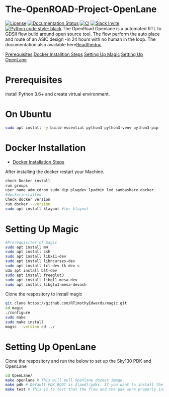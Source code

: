 # The-OpenROAD-Project-OpenLane
[![License](https://img.shields.io/badge/License-Apache%202.0-blue.svg)](https://opensource.org/licenses/Apache-2.0) [![Documentation Status](https://readthedocs.org/projects/openlane/badge/?version=latest)](https://openlane.readthedocs.io/) [![CI](https://github.com/The-OpenROAD-Project/OpenLane/workflows/CI/badge.svg?branch=master)](#) [![Slack Invite](https://img.shields.io/badge/Community-Skywater%20PDK%20Slack-ff69b4?logo=slack)](https://invite.skywater.tools) [![Python code style: black](https://img.shields.io/badge/python%20code%20style-black-000000.svg)](https://github.com/psf/black)
The OpenRoad Openlane is a automated RTL to GDSII flow build around open source tool. The flow perform the auto place and route of an ASIC design -in 24 hours with no human in the loop.
The documentation also available here[Readthedoc](https://the-openroad-project-openlane.readthedocs.io/en/latest/)

[Prerequisites](#prerequisites)
[Docker Installtion Steps](#docker_Installation)
[Setting Up Magic](#setting-up-Magic)
[Setting Up OpenLane](#setting-up-OpenLane)

# Prerequisites

install Python 3.6+ and create virtual environment.
# On Ubuntu
```bash 
sudo apt install -y build-essential python3 python3-venv python3-pip
```
# Docker Installation
- [Docker Installation Steps](https://docs.docker.com/engine/install/ubuntu/)

After installing the docker restart your Machine. 
```bash
check Docker install
run groups
user_name adm cdrom sudo dip plugdev lpadmin lxd sambashare docker 
#dockerinstalled 
Check docker version
run docker --version
sudo apt install klayout #for klayout
```
# Setting Up Magic 
```bash 
#Prerequisites of magic 
sudo apt install m4
sudo apt install csh 
sudo apt install libx11-dev 
sudo apt install libncurses-dev 
sudo apt install tcl-dev tk-dev s
udo apt install blt-dev
sudo apt install freeglut3
sudo apt install libgl1-mesa-dev
sudo apt install libglu1-mesa-devash 
```
Clone the respository to install magic 
```bash 
git clone https://github.com/RTimothyEdwards/magic.git 
cd magic
./configure 
sudo make 
sudo make install 
magic --version cd ../ 
``` 
# Setting Up OpenLane
Clone the respository and run the below to set up the Sky130 PDK and OpenLane 
```bash git clone https://github.com/The-OpenROAD-Project/OpenLane.git 
cd OpenLane/ 
make openlane # This will pull Openlane docker image. 
make pdk # Default PDK_ROOT is $(pwd)/pdks. If you want to install the PDK at a differnt location, uncomment the next line. #export PDK_ROOT=<absolute path to where skywater-pdk and open_pdks will reside>
make test # This is to test that the flow and the pdk were properly inst #This test run the design spm. Check the final generated layout at this path ../designs/spm/runs/openlane_test/results/magic/spm.gds.
```
